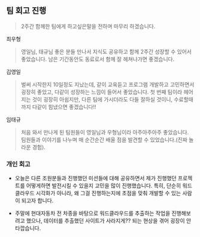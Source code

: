 ## 팀 회고 진행

> 2주간 함께한 팀에게 하고싶은말을 전하며 마무리 하겠습니다.
> 

최우형

> 영일님, 태규님 좋은 분들 만나서 지식도 공유하고 함께 2주간 성장할 수 있어서 좋았습니다. 남은 기간동안도 동료로서 함께 잘 헤쳐나가면 좋겠습니다.
> 

김영일

> 벌써 시작한지 10일정도 지났는데, 같이 교육듣고 프로그램 개발하고 고민하면서 굉장히 좋았고, 다같이 성장하는 느낌이 들어서 좋았습니다. 첫 번째 팀이라 헤어지는 것이 굉장히 아쉽지만, 다른 팀에 가시더라도 다들 잘하실 것이니, 수료할때까지 다같이 힘냈으면 좋겠습니다!!
> 

임태규

> 처음 와서 만나게 된 팀원들이 영일님과 우형님이라 아주아주아주 좋았습니다. 팀원들과 이야기를 나누며 매 순간순간 배울 점을 발견할 수 있었습니다.(진짜 놀라운 경험).
>

### 개인 회고

- 오늘은 다른 조원분들과 진행했던 미션들에 대해 공유하면서 제가 진행했던 프로젝트를 어떻게하면 발전시킬 수 있을지 고민을 많이 진행했습니다. 특히, 단순히 워드클라우드 시각화가 아니라, 왜 그걸 진행하는지에 초점을 맞춰 개발할 수 있는 사람이 되고자 합니다.

- 주말에 현대자동차 전 차종을 바탕으로 워드클라우드를 추출하는 작업을 진행해보려고 했으나, 데이터를 추출했던 사이트가 사라지게?? 되는 현상을 겪어 굉장이 안타깝습니다.
